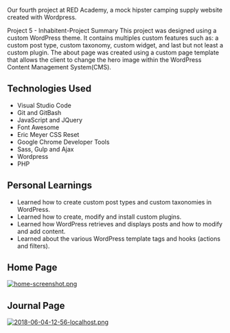 Our fourth project at RED Academy, a mock hipster camping supply website created with Wordpress.

Project 5 - Inhabitent-Project Summary This project was designed using a custom WordPress theme. It contains multiples custom features such as: a custom post type, custom taxonomy, custom widget, and last but not least a custom plugin. The about page was created using a custom page template that allows the client to change the hero image within the WordPress Content Management System(CMS).

## Technologies Used

* Visual Studio Code
* Git and GitBash
* JavaScript and JQuery
* Font Awesome
* Eric Meyer CSS Reset
* Google Chrome Developer Tools
* Sass, Gulp and Ajax
* Wordpress
* PHP

## Personal Learnings

* Learned how to create custom post types and custom taxonomies in WordPress.
* Learned how to create, modify and install custom plugins.
* Learned how WordPress retrieves and displays posts and how to modify and add content.
* Learned about the various WordPress template tags and hooks (actions and filters).

## Home Page

[![home-screenshot.png](https://s22.postimg.cc/vmfnhzz2p/home-screenshot.png)](https://postimg.cc/image/ngxljuatp/)

## Journal Page

[![2018-06-04-12-56-localhost.png](https://s22.postimg.cc/ulfessach/2018-06-04-12-56-localhost.png)](https://postimg.cc/image/64x8yb9lp/)
